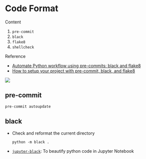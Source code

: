 Code Format
===

Content

1. `pre-commit`
2. `black`
3. `flake8`
4. `shellcheck`

Reference

- [Automate Python workflow using pre-commits: black and flake8](https://ljvmiranda921.github.io/notebook/2018/06/21/precommits-using-black-and-flake8/)
- [How to setup your project with pre-commit, black, and flake8](https://dev.to/m1yag1/how-to-setup-your-project-with-pre-commit-black-and-flake8-183k)

![](https://ljvmiranda921.github.io/assets/png/tuts/precommit_pipeline.png)

pre-commit
---

```shell
pre-commit autoupdate
```

black
---

- Check and reformat the current directory
    ```shell
    python -m black .
    ```

- [`jupyter-black`](https://pypi.org/project/jupyter-black/): To beautify python code in Jupyter Notebook
